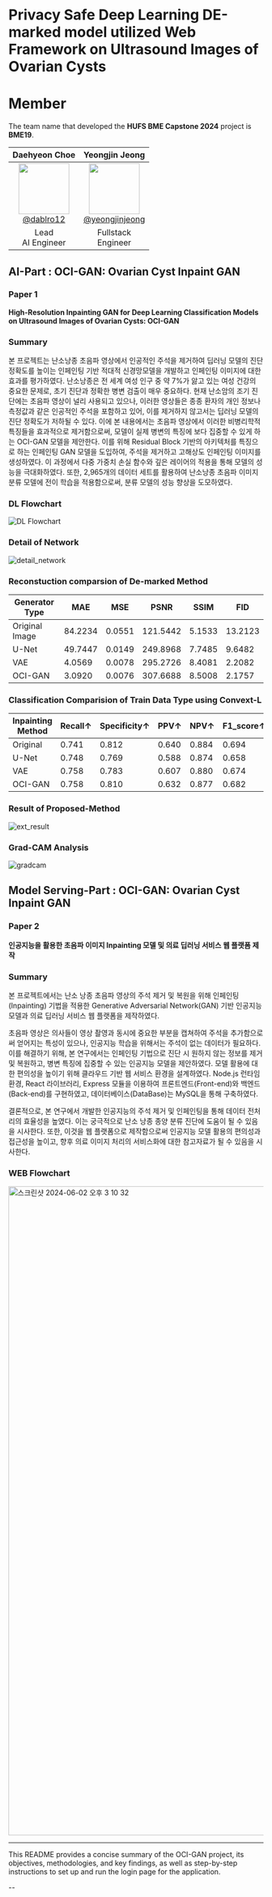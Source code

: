 # Privacy Safe Deep Learning DE-marked model utilized Web Framework on Ultrasound Images of Ovarian Cysts

# Member
The team name that developed the **HUFS BME Capstone 2024** project is **BME19**.

| **Daehyeon Choe** | **Yeongjin Jeong** |
| :---------------: | :-----------: |
| [<img src="https://github.com/dablro12.png" height=100 width=100><br/>@dablro12](https://github.com/dablro12) | [<img src="https://github.com/yeongjinjeong.png" height=100 width=100><br/>@yeongjinjeong](https://github.com/yeongjinjeong) |
| Lead <br/> AI Engineer | Fullstack <br/> Engineer |


## AI-Part : OCI-GAN: Ovarian Cyst Inpaint GAN 

### Paper 1 
**High-Resolution Inpainting GAN for Deep Learning Classification Models on Ultrasound Images of Ovarian Cysts: OCI-GAN**

### Summary
본 프로젝트는 난소낭종 초음파 영상에서 인공적인 주석을 제거하여 딥러닝 모델의 진단 정확도를 높이는 인페인팅 기반 적대적 신경망모델을 개발하고 인페인팅 이미지에 대한 효과를 평가하였다. 난소낭종은 전 세계 여성 인구 중 약 7%가 앓고 있는 여성 건강의 중요한 문제로, 초기 진단과 정확한 병변 검출이 매우 중요하다. 현재 난소암의 조기 진단에는 초음파 영상이 널리 사용되고 있으나, 이러한 영상들은 종종 환자의 개인 정보나 측정값과 같은 인공적인 주석을 포함하고 있어, 이를 제거하지 않고서는 딥러닝 모델의 진단 정확도가 저하될 수 있다. 이에 본 내용에서는 초음파 영상에서 이러한 비병리학적 특징들을 효과적으로 제거함으로써, 모델이 실제 병변의 특징에 보다 집중할 수 있게 하는 OCI-GAN 모델을 제안한다.
이를 위해 Residual Block 기반의 아키텍처를 특징으로 하는 인페인팅 GAN 모델을 도입하여, 주석을 제거하고 고해상도 인페인팅 이미지를 생성하였다. 이 과정에서 다중 가중치 손실 함수와 깊은 레이어의 적용을 통해 모델의 성능을 극대화하였다. 또한, 2,965개의 데이터 세트를 활용하여 난소낭종 초음파 이미지 분류 모델에 전이 학습을 적용함으로써, 분류 모델의 성능 향상을 도모하였다.


### DL Flowchart
![DL Flowchart](https://github.com/dablro12/HUFS-BME-AI-WEB/assets/54443308/2fd63288-2259-4a81-957d-4e0d71289217)

### Detail of Network
![detail_network](https://github.com/dablro12/HUFS-BME-AI-WEB/assets/54443308/a21ee5df-b295-4797-bedd-243b5c7ad7de)

### Reconstuction comparsion of De-marked Method
| Generator Type       | MAE   | MSE   | PSNR    | SSIM   | FID   |
|----------------------|-------|-------|---------|--------|-------|
| Original Image | 84.2234 | 0.0551 | 121.5442 | 5.1533 | 13.2123 |
| U-Net                | 49.7447 | 0.0149 | 249.8968 | 7.7485 | 9.6482  |
| VAE                  | 4.0569  | 0.0078 | 295.2726 | 8.4081 | 2.2082  |
| OCI-GAN       | 3.0920  | 0.0076 | 307.6688 | 8.5008 | 2.1757  |

### Classification Comparision of Train Data Type using Convext-L
| Inpainting Method | Recall↑ | Specificity↑ | PPV↑  | NPV↑  | F1_score↑ | Accuracy↑ | roc_auc_score↑ |
|-------------------|---------|--------------|-------|-------|-----------|-----------|----------------|
| Original    | 0.741   | 0.812        | 0.640 | 0.884 | 0.694     | 0.796     | 0.846          |
| U-Net             | 0.748   | 0.769        | 0.588 | 0.874 | 0.658     | 0.762     | 0.821          |
| VAE               | 0.758   | 0.783        | 0.607 | 0.880 | 0.674     | 0.776     | 0.843          |
| OCI-GAN     | 0.758   | 0.810        | 0.632 | 0.877 | 0.682     | 0.789     | 0.845          |
### Result of Proposed-Method
![ext_result](https://github.com/dablro12/HUFS-BME-AI-WEB/assets/54443308/c75063f5-f2c2-4794-8f06-a13229839a5f)

### Grad-CAM Analysis
![gradcam](https://github.com/dablro12/HUFS-BME-AI-WEB/assets/54443308/aa934713-459e-4bbb-844c-b4ce61acf65e)

## Model Serving-Part : OCI-GAN: Ovarian Cyst Inpaint GAN 

### Paper 2
**인공지능을 활용한 초음파 이미지 Inpainting 모델 및 의료 딥러닝 서비스 웹 플랫폼 제작**

### Summary
본 프로젝트에서는 난소 낭종 초음파 영상의 주석 제거 및 복원을 위해 인페인팅(Inpainting) 기법을 적용한 Generative Adversarial Network(GAN) 기반 인공지능 모델과 의료 딥러닝 서비스 웹 플랫폼을 제작하였다. 

초음파 영상은 의사들이 영상 촬영과 동시에 중요한 부분을 캡쳐하여 주석을 추가함으로써 얻어지는 특성이 있으나, 인공지능 학습을 위해서는 주석이 없는 데이터가 필요하다. 이를 해결하기 위해, 본 연구에서는 인페인팅 기법으로 진단 시 원하지 않는 정보를 제거 및 복원하고, 병변 특징에 집중할 수 있는 인공지능 모델을 제안하였다.
모델 활용에 대한 편의성을 높이기 위해 클라우드 기반 웹 서비스 환경을 설계하였다. Node.js 런타임 환경, React 라이브러리, Express 모듈을 이용하여 프론트엔드(Front-end)와 백엔드(Back-end)를 구현하였고, 데이터베이스(DataBase)는 MySQL을 통해 구축하였다.

결론적으로, 본 연구에서 개발한 인공지능의 주석 제거 및 인페인팅을 통해 데이터 전처리의 효율성을 높였다. 이는 궁극적으로 난소 낭종 종양 분류 진단에 도움이 될 수 있음을 시사한다. 또한, 이것을 웹 플랫폼으로 제작함으로써 인공지능 모델 활용의 편의성과 접근성을 높이고, 향후 의료 이미지 처리의 서비스화에 대한 참고자료가 될 수 있음을 시사한다.


### WEB Flowchart
<img width="1280" alt="스크린샷 2024-06-02 오후 3 10 32" src="https://github.com/dablro12/HUFS-BME-AI-WEB/assets/134537573/102420d9-2c4f-4b7b-ae9e-6d55514d849c">


---
This README provides a concise summary of the OCI-GAN project, its objectives, methodologies, and key findings, as well as step-by-step instructions to set up and run the login page for the application.

--
